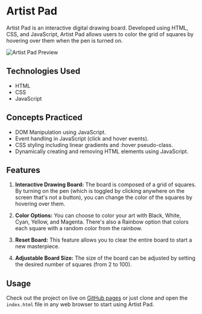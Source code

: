 # Artist Pad

Artist Pad is an interactive digital drawing board. Developed using HTML, CSS, and JavaScript, Artist Pad allows users to color the grid of squares by hovering over them when the pen is turned on.

![Artist Pad Preview](https://i.giphy.com/media/hHKHHeDfM5rxoS8L87/giphy.webp)

## Technologies Used
* HTML
* CSS
* JavaScript

## Concepts Practiced
* DOM Manipulation using JavaScript.
* Event handling in JavaScript (click and hover events).
* CSS styling including linear gradients and :hover pseudo-class.
* Dynamically creating and removing HTML elements using JavaScript.

## Features
1. **Interactive Drawing Board:** The board is composed of a grid of squares. By turning on the pen (which is toggled by clicking anywhere on the screen that's not a button), you can change the color of the squares by hovering over them.

2. **Color Options:** You can choose to color your art with Black, White, Cyan, Yellow, and Magenta. There's also a Rainbow option that colors each square with a random color from the rainbow.

3. **Reset Board:** This feature allows you to clear the entire board to start a new masterpiece. 

4. **Adjustable Board Size:** The size of the board can be adjusted by setting the desired number of squares (from 2 to 100).

## Usage
Check out the project on live on [GitHub pages](dant52.github.io/Etch-a-Sketch/) or
just clone and open the `index.html` file in any web browser to start using Artist Pad.



